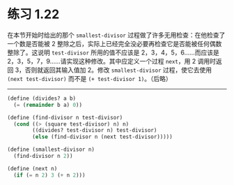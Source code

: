 # 练习 1.22

在本节开始时给出的那个 `smallest-divisor` 过程做了许多无用检查：在他检查了一个数是否能被 2 整除之后，实际上已经完全没必要再检查它是否能被任何偶数整除了。这说明 `test-divisor` 所用的值不应该是 2，3，4，5，6……而应该是 2，3，5，7，9……请实现这种修改。其中应定义一个过程 `next`，用 2 调用时返回 3，否则就返回其输入值加 2。修改 `smallest-divisor` 过程，使它去使用 `(next test-divisor)` 而不是 `(+ test-divisor 1)`。（后略）

---

```scheme
(define (divides? a b)
  (= (remainder b a) 0))

(define (find-divisor n test-divisor)
  (cond ((> (square test-divisor) n) n)
        ((divides? test-divisor n) test-divisor)
        (else (find-divisor n (next test-divisor)))))

(define (smallest-divisor n)
  (find-divisor n 2))

(define (next n)
  (if (= n 2) 3 (+ n 2)))
```
